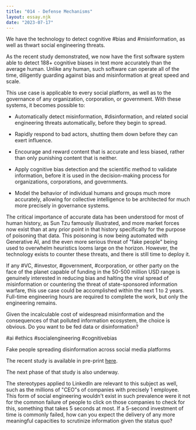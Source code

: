 ```yaml
---
title: "014 - Defense Mechanisms"
layout: essay.njk
date: "2023-07-17"
---
```


We have the technology to detect cognitive #bias and #misinformation, as well as thwart social engineering threats.

As the recent study demonstrated, we now have the first software system able to detect 188+ cognitive biases in text more accurately than the average human. Unlike any human, such software can operate all of the time, diligently guarding against bias and misinformation at great speed and scale.

This use case is applicable to every social platform, as well as to the governance of any organization, corporation, or government. With these systems, it becomes possible to:

- Automatically detect misinformation, #disinformation, and related social engineering threats automatically, before they begin to spread.

- Rapidly respond to bad actors, shutting them down before they can exert influence.

- Encourage and reward content that is accurate and less biased, rather than only punishing content that is neither.

- Apply cognitive bias detection and the scientific method to validate information, before it is used in the decision-making process for organizations, corporations, and governments.

- Model the behavior of individual humans and groups much more accurately, allowing for collective intelligence to be architected for much more precisely in governance systems.

The critical importance of accurate data has been understood for most of human history, as Sun Tzu famously illustrated, and more market forces now exist than at any prior point in that history specifically for the purpose of poisoning that data. This poisoning is now being automated with Generative AI, and the even more serious threat of "fake people" being used to overwhelm heuristics looms large on the horizon. However, the technology exists to counter these threats, and there is still time to deploy it.

If any #VC, #investor, #government, #corporation, or other party on the face of the planet capable of funding in the 50-500 million USD range is genuinely interested in reducing bias and halting the viral spread of misinformation or countering the threat of state-sponsored information warfare, this use case could be accomplished within the next 1 to 2 years. Full-time engineering hours are required to complete the work, but only the engineering remains.

Given the incalculable cost of widespread misinformation and the consequences of that polluted information ecosystem, the choice is obvious. Do you want to be fed data or disinformation?

#ai #ethics #socialengineering #cognitivebias

Fake people spreading disinformation across social media platforms

The recent study is available in pre-print [here](https://www.researchgate.net/publication/372078491_Cognitive_Biases_in_Natural_Language_Automatically_Detecting_Differentiating_and_Measuring_Bias_in_Text).

The next phase of that study is also underway.

The stereotypes applied to LinkedIn are relevant to this subject as well, such as the millions of "CEO"s of companies with precisely 1 employee. This form of social engineering wouldn't exist in such prevalence were it not for the common failure of people to click on those companies to check for this, something that takes 5 seconds at most. If a 5-second investment of time is commonly failed, how can you expect the delivery of any more meaningful capacities to scrutinize information given the status quo?
